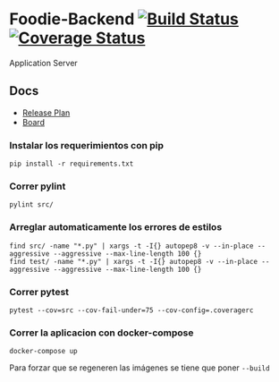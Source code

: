 # Foodie-Backend  [![Build Status](https://travis-ci.org/TP-Foodie/Foodie-Backend.svg?branch=master)](https://travis-ci.org/TP-Foodie/Foodie-Backend) [![Coverage Status](https://coveralls.io/repos/github/TP-Foodie/Foodie-Backend/badge.svg?branch=master)](https://coveralls.io/github/TP-Foodie/Foodie-Backend?branch=master)
Application Server

## Docs
- [Release Plan](https://docs.google.com/spreadsheets/d/1V6PulNcmdxFSB4VBtAvh1eBTG40W4kyfb-GfkZr9fRQ/edit?usp=sharing)
- [Board](https://github.com/orgs/TP-Foodie/projects/1)

### Instalar los requerimientos con pip

```pip install -r requirements.txt```

### Correr pylint

```pylint src/```

### Arreglar automaticamente los errores de estilos

```
find src/ -name "*.py" | xargs -t -I{} autopep8 -v --in-place --aggressive --aggressive --max-line-length 100 {}
find test/ -name "*.py" | xargs -t -I{} autopep8 -v --in-place --aggressive --aggressive --max-line-length 100 {}
```

### Correr pytest

```pytest --cov=src --cov-fail-under=75 --cov-config=.coveragerc```

### Correr la aplicacion con docker-compose

```docker-compose up```

Para forzar que se regeneren las imágenes se tiene que poner `--build`
